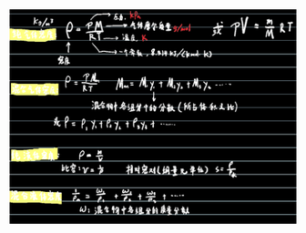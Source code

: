 <div align=left><img src="assets/1652354121834.png" alt="1652354121834" style="zoom: 67%;" /></div>

